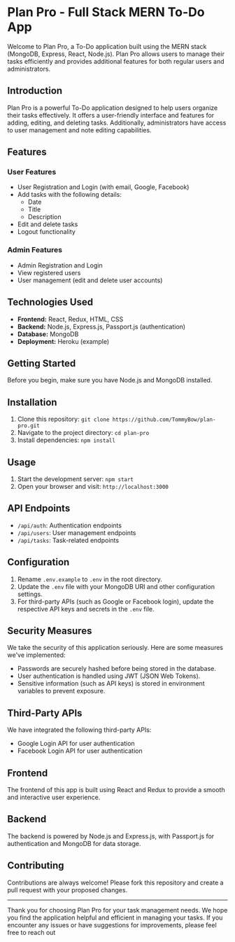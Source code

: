 # Plan Pro - Full Stack MERN To-Do App

Welcome to Plan Pro, a To-Do application built using the MERN stack (MongoDB, Express, React, Node.js). Plan Pro allows users to manage their tasks efficiently and provides additional features for both regular users and administrators.

## Introduction

Plan Pro is a powerful To-Do application designed to help users organize their tasks effectively. It offers a user-friendly interface and features for adding, editing, and deleting tasks. Additionally, administrators have access to user management and note editing capabilities.

## Features

### User Features

- User Registration and Login (with email, Google, Facebook)
- Add tasks with the following details:
  - Date
  - Title
  - Description
- Edit and delete tasks
- Logout functionality

### Admin Features

- Admin Registration and Login
- View registered users
- User management (edit and delete user accounts)

## Technologies Used

- **Frontend:** React, Redux, HTML, CSS
- **Backend:** Node.js, Express.js, Passport.js (authentication)
- **Database:** MongoDB
- **Deployment:** Heroku (example)

## Getting Started

Before you begin, make sure you have Node.js and MongoDB installed.

## Installation

1. Clone this repository: `git clone https://github.com/TommyBow/plan-pro.git`
2. Navigate to the project directory: `cd plan-pro`
3. Install dependencies: `npm install`

## Usage

1. Start the development server: `npm start`
2. Open your browser and visit: `http://localhost:3000`

## API Endpoints

- `/api/auth`: Authentication endpoints
- `/api/users`: User management endpoints
- `/api/tasks`: Task-related endpoints

## Configuration

1. Rename `.env.example` to `.env` in the root directory.
2. Update the `.env` file with your MongoDB URI and other configuration settings.
3. For third-party APIs (such as Google or Facebook login), update the respective API keys and secrets in the `.env` file.

## Security Measures

We take the security of this application seriously. Here are some measures we've implemented:

- Passwords are securely hashed before being stored in the database.
- User authentication is handled using JWT (JSON Web Tokens).
- Sensitive information (such as API keys) is stored in environment variables to prevent exposure.

## Third-Party APIs

We have integrated the following third-party APIs:

- Google Login API for user authentication
- Facebook Login API for user authentication


## Frontend

The frontend of this app is built using React and Redux to provide a smooth and interactive user experience.

## Backend

The backend is powered by Node.js and Express.js, with Passport.js for authentication and MongoDB for data storage.

## Contributing

Contributions are always welcome! Please fork this repository and create a pull request with your proposed changes.

---

Thank you for choosing Plan Pro for your task management needs. We hope you find the application helpful and efficient in managing your tasks. If you encounter any issues or have suggestions for improvements, please feel free to reach out
